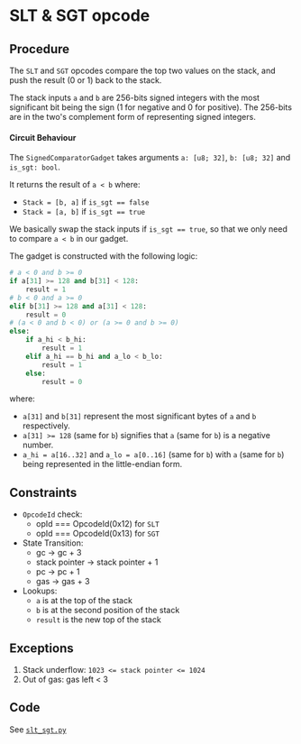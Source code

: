# SLT & SGT opcode

## Procedure

The `SLT` and `SGT` opcodes compare the top two values on the stack, and push the result (0 or 1) back to the stack.

The stack inputs `a` and `b` are 256-bits signed integers with the most significant bit being the sign (1 for negative and 0 for positive). The 256-bits are in the two's complement form of representing signed integers.

#### Circuit Behaviour

The `SignedComparatorGadget` takes arguments `a: [u8; 32]`, `b: [u8; 32]` and `is_sgt: bool`.

It returns the result of `a < b` where:

- `Stack = [b, a]` if `is_sgt == false`
- `Stack = [a, b]` if `is_sgt == true`

We basically swap the stack inputs if `is_sgt == true`, so that we only need to compare `a < b` in our gadget.

The gadget is constructed with the following logic:

```python
# a < 0 and b >= 0
if a[31] >= 128 and b[31] < 128:
	result = 1
# b < 0 and a >= 0
elif b[31] >= 128 and a[31] < 128:
	result = 0
# (a < 0 and b < 0) or (a >= 0 and b >= 0)
else:
	if a_hi < b_hi:
		result = 1
	elif a_hi == b_hi and a_lo < b_lo:
		result = 1
	else:
		result = 0
```

where:

- `a[31]` and `b[31]` represent the most significant bytes of `a` and `b` respectively.
- `a[31] >= 128` (same for `b`) signifies that `a` (same for `b`) is a negative number.
- `a_hi = a[16..32]` and `a_lo = a[0..16]` (same for `b`) with `a` (same for `b`) being represented in the little-endian form.

## Constraints

- `OpcodeId` check:
  - opId === OpcodeId(0x12) for `SLT`
  - opId === OpcodeId(0x13) for `SGT`
- State Transition:
  - gc -> gc + 3
  - stack pointer -> stack pointer + 1
  - pc -> pc + 1
  - gas -> gas + 3
- Lookups:
  - `a` is at the top of the stack
  - `b` is at the second position of the stack
  - `result` is the new top of the stack

## Exceptions

1. Stack underflow: `1023 <= stack pointer <= 1024`
2. Out of gas: gas left \< 3

## Code

See [`slt_sgt.py`](src/zkevm_specs/evm/execution/slt_sgt.py)
